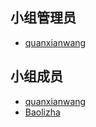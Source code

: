 ## 小组管理员

- [quanxianwang](https://github.com/quanxianwang)

## 小组成员

- [quanxianwang](https://github.com/quanxianwang)
- [Baolizha](https://github.com/Baolizha)


